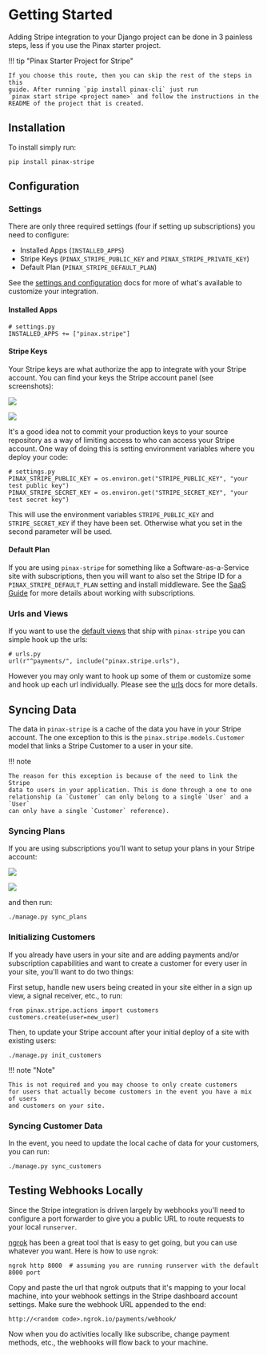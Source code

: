 # Getting Started

Adding Stripe integration to your Django project can be done in 3 painless
steps, less if you use the Pinax starter project.

!!! tip "Pinax Starter Project for Stripe"

    If you choose this route, then you can skip the rest of the steps in this
    guide. After running `pip install pinax-cli` just run
    `pinax start stripe <project name>` and follow the instructions in the
    README of the project that is created.


## Installation

To install simply run:

    pip install pinax-stripe


## Configuration

### Settings

There are only three required settings (four if setting up subscriptions) you
need to configure:

* Installed Apps (`INSTALLED_APPS`)
* Stripe Keys (`PINAX_STRIPE_PUBLIC_KEY` and `PINAX_STRIPE_PRIVATE_KEY`)
* Default Plan (`PINAX_STRIPE_DEFAULT_PLAN`)

See the [settings and configuration](settings.md) docs for more of what's
available to customize your integration.

#### Installed Apps

    # settings.py
    INSTALLED_APPS += ["pinax.stripe"]


#### Stripe Keys

Your Stripe keys are what authorize the app to integrate with your Stripe
account.  You can find your keys the Stripe account panel (see screenshots):

![](images/stripe-menu.png)

![](images/stripe-account-panel.png)

It's a good idea not to commit your production keys to your source repository
as a way of limiting access to who can access your Stripe account.  One way of
doing this is setting environment variables where you deploy your code:

    # settings.py
    PINAX_STRIPE_PUBLIC_KEY = os.environ.get("STRIPE_PUBLIC_KEY", "your test public key")
    PINAX_STRIPE_SECRET_KEY = os.environ.get("STRIPE_SECRET_KEY", "your test secret key")


This will use the environment variables `STRIPE_PUBLIC_KEY` and
`STRIPE_SECRET_KEY` if they have been set. Otherwise what you set in the second
parameter will be used.

#### Default Plan

If you are using `pinax-stripe` for something like a Software-as-a-Service
site with subscriptions, then you will want to also set the Stripe ID for a
`PINAX_STRIPE_DEFAULT_PLAN` setting and install middleware. See the
[SaaS Guide](../user-guide/saas.md) for more details about working with
subscriptions.

### Urls and Views

If you want to use the [default views](../reference/views.md) that ship with
`pinax-stripe` you can simple hook up the urls:

    # urls.py
    url(r"^payments/", include("pinax.stripe.urls"),


However you may only want to hook up some of them or customize some and hook up
each url individually. Please see the [urls](../reference/urls.md) docs for more
details.

## Syncing Data

The data in `pinax-stripe` is a cache of the data you have in your Stripe
account.  The one exception to this is the `pinax.stripe.models.Customer` model
that links a Stripe Customer to a user in your site.

!!! note

    The reason for this exception is because of the need to link the Stripe
    data to users in your application. This is done through a one to one
    relationship (a `Customer` can only belong to a single `User` and a `User`
    can only have a single `Customer` reference).

### Syncing Plans

If you are using subscriptions you'll want to setup your plans in your Stripe
account:

![](images/stripe-create-plan.png)

![](images/stripe-create-plan-modal.png)

and then run:

    ./manage.py sync_plans


### Initializing Customers

If you already have users in your site and are adding payments and/or
subscription capabilities and want to create a customer for every user in your
site, you'll want to do two things:

First setup, handle new users being created in your site either in a sign up
view, a signal receiver, etc., to run:

    from pinax.stripe.actions import customers
    customers.create(user=new_user)

Then, to update your Stripe account after your initial deploy of a site with
existing users:

    ./manage.py init_customers

!!! note "Note"

    This is not required and you may choose to only create customers
    for users that actually become customers in the event you have a mix of users
    and customers on your site.


### Syncing Customer Data

In the event, you need to update the local cache of data for your customers,
you can run:

    ./manage.py sync_customers


## Testing Webhooks Locally

Since the Stripe integration is driven largely by webhooks you'll need to
configure a port forwarder to give you a public URL to route requests to
your local `runserver`.

[ngrok](https://ngrok.com/) has been a great tool that is easy to get going,
but you can use whatever you want. Here is how to use `ngrok`:

    ngrok http 8000  # assuming you are running runserver with the default 8000 port

Copy and paste the url that ngrok outputs that it's mapping to your local
machine, into your webhook settings in the Stripe dashboard account settings.
Make sure the webhook URL appended to the end:

    http://<random code>.ngrok.io/payments/webhook/

Now when you do activities locally like subscribe, change payment methods, etc.,
the webhooks will flow back to your machine.
